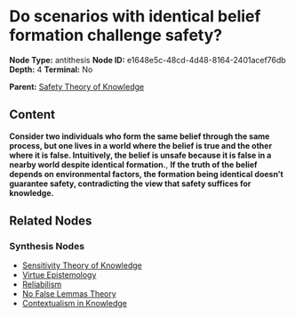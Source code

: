 # Do scenarios with identical belief formation challenge safety?

**Node Type:** antithesis
**Node ID:** e1648e5c-48cd-4d48-8164-2401acef76db
**Depth:** 4
**Terminal:** No

**Parent:** [Safety Theory of Knowledge](safety-theory-of-knowledge-synthesis-bc9616ae-759a-4fba-a51e-fe6c4320cfc5.md)

## Content

**Consider two individuals who form the same belief through the same process, but one lives in a world where the belief is true and the other where it is false. Intuitively, the belief is unsafe because it is false in a nearby world despite identical formation.**, **If the truth of the belief depends on environmental factors, the formation being identical doesn’t guarantee safety, contradicting the view that safety suffices for knowledge.**

## Related Nodes

### Synthesis Nodes

- [Sensitivity Theory of Knowledge](sensitivity-theory-of-knowledge-synthesis-44e8c313-e5e9-46d7-897a-91e62647118f.md)
- [Virtue Epistemology](virtue-epistemology-synthesis-4ed4b0aa-cd6b-4f7b-8f67-319baa3a1a53.md)
- [Reliabilism](reliabilism-synthesis-355209bf-ce8b-489d-ad11-61e660badd4d.md)
- [No False Lemmas Theory](no-false-lemmas-theory-synthesis-490c9830-ae5b-44ab-ad6e-ad7202910bfe.md)
- [Contextualism in Knowledge](contextualism-in-knowledge-synthesis-73977339-00dd-403b-bd28-247208163e32.md)
